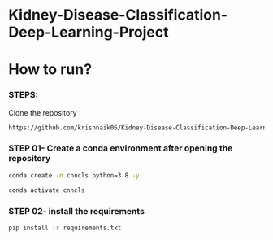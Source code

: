 # Kidney-Disease-Classification-Deep-Learning-Project

# How to run?


### STEPS:

Clone the repository
```bash
https://github.com/krishnaik06/Kidney-Disease-Classification-Deep-Learning-Project
```
 

### STEP 01- Create a conda environment after opening the repository

```bash
conda create -n cnncls python=3.8 -y
```
```bash
conda activate cnncls
```

### STEP 02- install the requirements
```bash
pip install -r requirements.txt
````